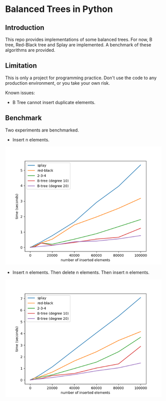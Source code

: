# Balanced Trees in Python

## Introduction

This repo provides implementations of some balanced trees.
For now, B tree, Red-Black tree and Splay are implemented.
A benchmark of these algorithms are provided.

## Limitation

This is only a project for programming practice.
Don't use the code to any production environment, or you take your own risk.

Known issues:
- B Tree cannot insert duplicate elements.

## Benchmark

Two experiments are benchmarked.

- Insert n elements.

![](benchmark-insert.png)

- Insert n elements. Then delete n elements. Then insert n elements.

![](benchmark-insert-delete-insert.png)
